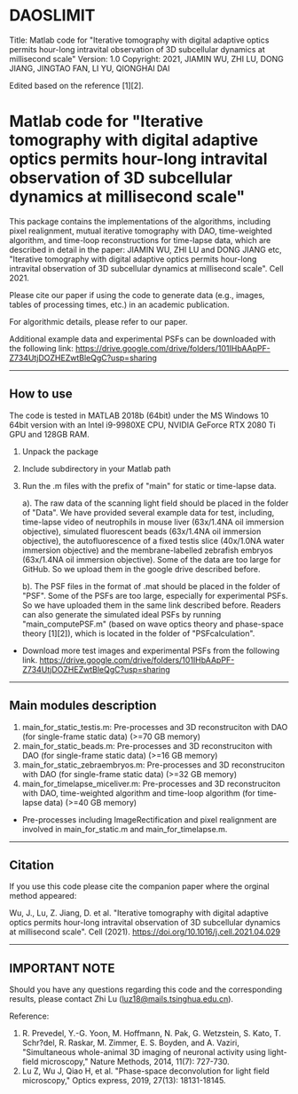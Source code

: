 # DAOSLIMIT
Title:      Matlab code for "Iterative tomography with digital adaptive optics permits hour-long intravital observation of 3D subcellular dynamics at millisecond scale"
Version:    1.0 
Copyright:  2021, JIAMIN WU, ZHI LU, DONG JIANG, JINGTAO FAN, LI YU, QIONGHAI DAI

Edited based on the reference [1][2].


Matlab code for "Iterative tomography with digital adaptive optics permits hour-long intravital observation of 3D subcellular dynamics at millisecond scale"
==========================================================

This package contains the implementations of the algorithms, including pixel realignment, mutual iterative tomography with DAO, time-weighted algorithm, and time-loop reconstructions for time-lapse data, which are described in detail in the paper: 
JIAMIN WU, ZHI LU and DONG JIANG etc, "Iterative tomography with digital adaptive optics permits hour-long intravital observation of 3D subcellular dynamics at millisecond scale". Cell 2021.

Please cite our paper if using the code to generate data (e.g., images, tables of processing times, etc.) in an academic publication.

For algorithmic details, please refer to our paper.

Additional example data and experimental PSFs can be downloaded with the following link:
https://drive.google.com/drive/folders/101IHbAApPF-Z734UtjDOZHEZwtBleQgC?usp=sharing

----------------
How to use
----------------
The code is tested in MATLAB 2018b (64bit) under the MS Windows 10 64bit version with an Intel i9-9980XE CPU, NVIDIA GeForce RTX 2080 Ti GPU and 128GB RAM.

1. Unpack the package
2. Include subdirectory in your Matlab path
3. Run the .m files with the prefix of "main" for static or time-lapse data.

   a). The raw data of the scanning light field should be placed in the folder of "Data". We have provided several example data for test, including, time-lapse video of neutrophils in mouse liver (63x/1.4NA oil immersion objective), simulated fluorescent beads (63x/1.4NA oil immersion objective), the autofluorescence of a fixed testis slice (40x/1.0NA water immersion objective) and the membrane-labelled zebrafish embryos (63x/1.4NA oil immersion objective). Some of the data are too large for GitHub. So we upload them in the google drive described before. 
   
   b). The PSF files in the format of .mat should be placed in the folder of "PSF". Some of the PSFs are too large, especially for experimental PSFs. So we have uploaded them in the same link described before. Readers can also generate the simulated ideal PSFs by running "main_computePSF.m" (based on wave optics theory and phase-space theory [1][2]), which is located in the folder of "PSFcalculation".

* Download more test images and experimental PSFs from the following link.
https://drive.google.com/drive/folders/101IHbAApPF-Z734UtjDOZHEZwtBleQgC?usp=sharing


----------------
Main modules description
----------------
1. main_for_static_testis.m: Pre-processes and 3D reconstruciton with DAO (for single-frame static data) (>=70 GB memory)
2. main_for_static_beads.m: Pre-processes and 3D reconstruciton with DAO (for single-frame static data) (>=16 GB memory)
3. main_for_static_zebraembryos.m: Pre-processes and 3D reconstruciton with DAO (for single-frame static data) (>=32 GB memory)
3. main_for_timelapse_miceliver.m: Pre-processes and 3D reconstruciton with DAO, time-weighted algorithm and time-loop algorithm (for time-lapse data) (>=40 GB memory)
* Pre-processes including ImageRectification and pixel realignment are involved in main_for_static.m and main_for_timelapse.m.


----------------
Citation 
---------------- 
If you use this code please cite the companion paper where the orginal method appeared:

Wu, J., Lu, Z. Jiang, D. et al. "Iterative tomography with digital adaptive optics permits hour-long intravital observation of 3D subcellular dynamics at millisecond scale". Cell (2021). https://doi.org/10.1016/j.cell.2021.04.029


----------------
IMPORTANT NOTE 
---------------- 
Should you have any questions regarding this code and the corresponding results, please contact Zhi Lu (luz18@mails.tsinghua.edu.cn).

Reference:
1.  R. Prevedel, Y.-G. Yoon, M. Hoffmann, N. Pak, G. Wetzstein, S. Kato, T. Schr?del, R. Raskar, M. Zimmer, E. S. Boyden, and A. Vaziri, 
     "Simultaneous whole-animal 3D imaging of neuronal activity using light-field microscopy," Nature Methods, 2014, 11(7): 727-730.
2.  Lu Z, Wu J, Qiao H, et al. "Phase-space deconvolution for light field microscopy," Optics express, 2019, 27(13): 18131-18145.
